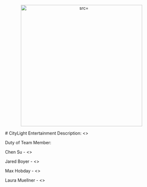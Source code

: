 <p align="center">
    <img
      alt= 
      src=
      width="400"
    />
</p>
# CityLight Entertainment
Description: <>


Duty of Team Member:

Chen Su           -  <>

Jared Boyer       -  <>

Max Hobday        -  <>

Laura Muellner   -  <>
